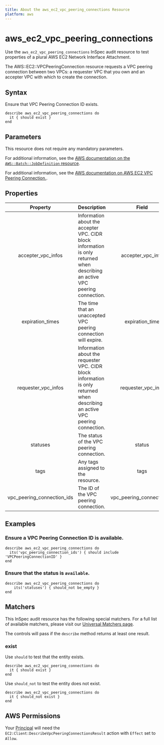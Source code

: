 ```yaml
---
title: About the aws_ec2_vpc_peering_connections Resource
platform: aws
---
```


# aws_ec2_vpc_peering_connections

Use the `aws_ec2_vpc_peering_connections` InSpec audit resource to test properties of a plural AWS EC2 Network Interface Attachment.

The AWS::EC2::VPCPeeringConnection resource requests a VPC peering connection between two VPCs: a requester VPC that you own and an accepter VPC with which to create the connection.

## Syntax

Ensure that VPC Peering Connection ID exists.

    describe aws_ec2_vpc_peering_connections do
      it { should exist }
    end

## Parameters

This resource does not require any mandatory parameters.

For additional information, see the [AWS documentation on the `AWS::Batch::JobDefinition` resource](https://docs.aws.amazon.com/AWSCloudFormation/latest/UserGuide/aws-resource-batch-jobdefinition.html).


For additional information, see the [AWS documentation on AWS EC2 VPC Peering Connection.](https://docs.aws.amazon.com/AWSCloudFormation/latest/UserGuide/aws-resource-ec2-vpcpeeringconnection.html).

## Properties

| Property | Description | Field |
| :---: | :--- | :---: |
| accepter_vpc_infos | Information about the accepter VPC. CIDR block information is only returned when describing an active VPC peering connection. | accepter_vpc_info |
| expiration_times | The time that an unaccepted VPC peering connection will expire. | expiration_time |
| requester_vpc_infos | Information about the requester VPC. CIDR block information is only returned when describing an active VPC peering connection. | requester_vpc_info |
| statuses | The status of the VPC peering connection. | status |
| tags | Any tags assigned to the resource. | tags |
| vpc_peering_connection_ids | The ID of the VPC peering connection. | vpc_peering_connection_id |

## Examples

### Ensure a VPC Peering Connection ID is available.
    describe aws_ec2_vpc_peering_connections do
      its('vpc_peering_connection_ids') { should include 'VPCPeeringConnectionID' }
    end

### Ensure that the status is `available`.
    describe aws_ec2_vpc_peering_connections do
        its('statuses') { should_not be_empty }
    end

## Matchers

This InSpec audit resource has the following special matchers. For a full list of available matchers, please visit our [Universal Matchers page](https://www.inspec.io/docs/reference/matchers/).

The controls will pass if the `describe` method returns at least one result.

### exist

Use `should` to test that the entity exists.

    describe aws_ec2_vpc_peering_connections do
      it { should exist }
    end

Use `should_not` to test the entity does not exist.

    describe aws_ec2_vpc_peering_connections do
      it { should_not exist }
    end

## AWS Permissions

Your [Principal](https://docs.aws.amazon.com/IAM/latest/UserGuide/intro-structure.html#intro-structure-principal) will need the `EC2:Client:DescribeVpcPeeringConnectionsResult` action with `Effect` set to `Allow`.